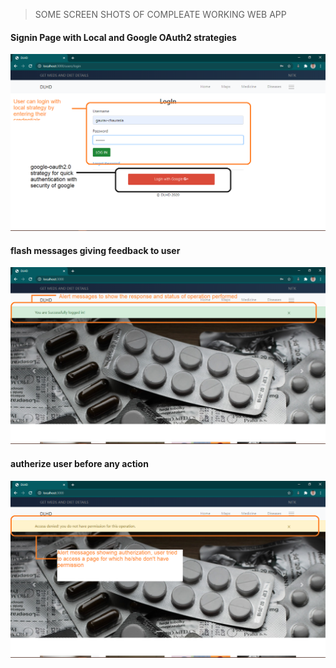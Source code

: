 > SOME SCREEN SHOTS OF COMPLEATE WORKING WEB APP

#### Signin Page with Local and Google OAuth2 strategies 
![](images/5.png)

#### flash messages giving feedback to user
![](images/6.png)

#### autherize user before any action
![](images/7.png)
